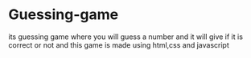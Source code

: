 # Guessing-game
 its guessing game where you will guess a number and it will give if it is correct or not and this game is made using html,css and javascript
